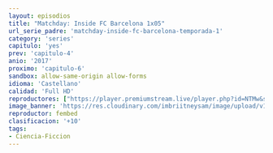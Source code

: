 ```yaml
---
layout: episodios
title: "Matchday: Inside FC Barcelona 1x05"
url_serie_padre: 'matchday-inside-fc-barcelona-temporada-1'
category: 'series'
capitulo: 'yes'
prev: 'capitulo-4'
anio: '2017'
proximo: 'capitulo-6'
sandbox: allow-same-origin allow-forms
idioma: 'Castellano'
calidad: 'Full HD'
reproductores: ["https://player.premiumstream.live/player.php?id=NTMw&sub=https://sub.cuevana2.io/vtt-sub/sub7/Matchday-Inside.FC.Barcelona.S01E05.vtt","https://www.fembed.com/v/640p2u0g5r0jjwg"]
image_banner: 'https://res.cloudinary.com/imbriitneysam/image/upload/v1546556402/gods-banner-min.jpg'
reproductor: fembed
clasificacion: '+10'
tags:
- Ciencia-Ficcion
---
```












